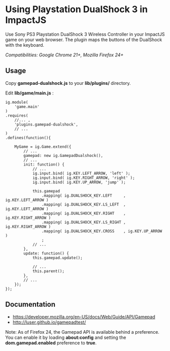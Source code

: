 Using Playstation DualShock 3 in ImpactJS
=========================================

Use Sony PS3 Playstation DualShock 3 Wireless Controller in your ImpactJS game on your web browser. The plugin maps the buttons of the DualShock with the keyboard.

*Compatibilities: Google Chrome 21+, Mozilla Firefox 24+*

Usage
-----
Copy **gamepad-dualshock.js** to your **lib/plugins/** directory.

Edit **lib/game/main.js** :
```
ig.module( 
	'game.main'
)
.requires(
	//... ,
	'plugins.gamepad-dualshock',
	// ...
)
.defines(function(){

	MyGame = ig.Game.extend({
		// ...
		gamepad: new ig.GamepadDualshock(),
		// ...
		init: function() {
			// ...
			ig.input.bind( ig.KEY.LEFT_ARROW, 'left' );
			ig.input.bind( ig.KEY.RIGHT_ARROW, 'right' );
			ig.input.bind( ig.KEY.UP_ARROW, 'jump' );
		
			this.gamepad
				.mapping( ig.DUALSHOCK_KEY.LEFT		, ig.KEY.LEFT_ARROW )
				.mapping( ig.DUALSHOCK_KEY.LS_LEFT	, ig.KEY.LEFT_ARROW )
				.mapping( ig.DUALSHOCK_KEY.RIGHT	, ig.KEY.RIGHT_ARROW )
				.mapping( ig.DUALSHOCK_KEY.LS_RIGHT	, ig.KEY.RIGHT_ARROW )
				.mapping( ig.DUALSHOCK_KEY.CROSS	, ig.KEY.UP_ARROW )
				;
			// ...
		},
		update: function() {
			this.gamepad.update();
		
			// ...
			this.parent();
		},
		// ...
	});
});
```

Documentation
-------------
* https://developer.mozilla.org/en-US/docs/Web/Guide/API/Gamepad
* http://luser.github.io/gamepadtest/

Note: As of Firefox 24, the Gamepad API is available behind a preference. You can enable it by loading **about:config** and setting the **dom.gamepad.enabled** preference to **true**.

